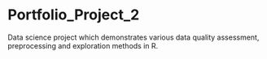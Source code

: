 # Portfolio_Project_2
Data science project which demonstrates various data quality assessment, preprocessing and exploration methods in R.
